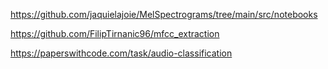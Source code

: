 https://github.com/jaquielajoie/MelSpectrograms/tree/main/src/notebooks

https://github.com/FilipTirnanic96/mfcc_extraction

https://paperswithcode.com/task/audio-classification
